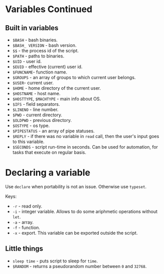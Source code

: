 # Variables Continued

## Built in variables
- `$BASH` - bash binaries.
- `$BASH_ VERSION` -  bash version.
- `$$` -  the process id of the script.
- `$PATH` -  paths to binaries.
- `$UID` - user id.
- `$EUID` - effective (current) user id.
- `$FUNCNAME`- function name.
- `$GROUPS` - an array of groups to which current user belongs.
- `$USER`- current user.
- `$HOME` - home directory of the current user.
- `$HOSTNAME` - host name.
- `$HOSTTYPE`, `$MACHTYPE` - main info about OS.
- `$IFS` - field separators.
- `$LINENO` - line number.
- `$PWD` - current directory.
- `$OLDPWD` - previous directory.
- `$OSTYPE` - os type.
- `$PIPESTATUS` - an array of pipe statuses.
- `$REPLY` - if there was no variable in `read` call, then the user's input goes to this variable.
- `$SECONDS` - script run-time in seconds. Can be used for automation, for tasks that execute on regular basis.

# Declaring a variable
Use `declare` when portability is not an issue. Otherwise use `typeset`.

Keys:
- `-r` - read only.
- `-i` - integer variable. Allows to do some ariphmetic operations without `let`.
- `-a` - array. 
- `-f` - function.
- `-x` - export. This variable can be exported outside the script.

## Little things
- `sleep time` - puts script to sleep for `time`.
- `$RANDOM` - returns a pseudorandom number between `0` and `32768`.